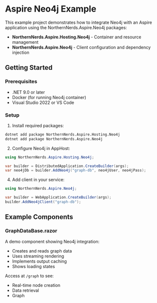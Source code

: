# Aspire Neo4j Example

This example project demonstrates how to integrate Neo4j with an Aspire application using the NorthernNerds.Aspire.Neo4j packages:
- **NorthernNerds.Aspire.Hosting.Neo4j** - Container and resource management
- **NorthernNerds.Aspire.Neo4j** - Client configuration and dependency injection

## Getting Started

### Prerequisites
- .NET 9.0 or later
- Docker (for running Neo4j container)
- Visual Studio 2022 or VS Code

### Setup

1. Install required packages:
```bash
dotnet add package NorthernNerds.Aspire.Hosting.Neo4j
dotnet add package NorthernNerds.Aspire.Neo4j
```

2. Configure Neo4j in AppHost:
```csharp
using NorthernNerds.Aspire.Hosting.Neo4j;

var builder = DistributedApplication.CreateBuilder(args);
var neo4jDb = builder.AddNeo4j("graph-db", neo4jUser, neo4jPass);
```
4. Add client in your service:
```csharp
using NorthernNerds.Aspire.Neo4j;

var builder = WebApplication.CreateBuilder(args);
builder.AddNeo4jClient("graph-db");
```

## Example Components
### GraphDataBase.razor
A demo component showing Neo4j integration:
 - Creates and reads graph data
 - Uses streaming rendering
 - Implements output caching
 - Shows loading states

Access at `/graph` to see:
- Real-time node creation
- Data retrieval
- Graph